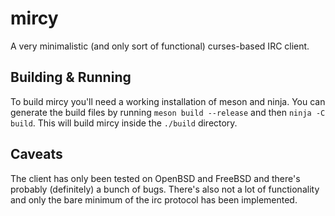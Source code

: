 # mircy

A very minimalistic (and only sort of functional) curses-based IRC client.

## Building & Running

To build mircy you'll need a working installation of meson and ninja. You can generate the build files by running `meson build --release` and then `ninja -C build`. This will build mircy inside the `./build` directory.

## Caveats

The client has only been tested on OpenBSD and FreeBSD and there's probably (definitely) a bunch of bugs. There's also not a lot of functionality and only the bare minimum of the irc protocol has been implemented.
